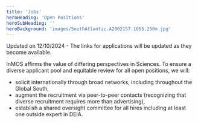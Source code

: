 ```yaml
---
title: 'Jobs'
heroHeading: 'Open Positions'
heroSubHeading: ''
heroBackground: 'images/SouthAtlantic.A2002157.1055.250m.jpg'
---
```


Updated on 12/10/2024 - The links for applications will be updated as they become available.

InMOS affirms the value of differing perspectives in Sciences. To ensure a diverse applicant pool and equitable review for all open positions, we will:
* solicit internationally through broad networks, including throughout the Global South,
* augment the recruitment via peer-to-peer contacts (recognizing that diverse recruitment requires more than advertising),
* establish a shared oversight committee for all hires including at least one outside expert in DEIA.

<!---
M²LInES affirms the value of differing perspectives in Sciences. As such, we strongly encourage applications from women, racial and ethnic minorities, and other individuals who are under-represented in the profession, across color, creed, race, ethnic and national origin, physical ability, gender and sexual identity, or any other legally protected basis.
--->

<!---
### Princeton University/GFDL

Postdoctoral researcher or more senior scientist for Ocean Surface Boundary Layer Mixing Parameterizations using Machine Learning. [Apply here](https://puwebp.princeton.edu/AcadHire/apply/application.xhtml?listingId=36662)
--->



<!---
### New York University (NYU)
--->

<!--- Associate Research Scientist at the interface between climate modeling and machine learning. The successful candidate will be hired by Columbia University but the main work location will be at NCAR (Boulder, CO). [Apply here](https://apply.interfolio.com/140294) --->

<!---
### University of California, Santa Barbara (UCSB)
--->
